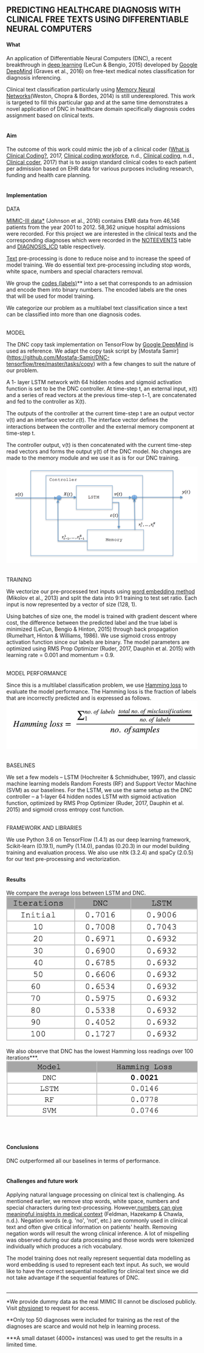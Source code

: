 ## PREDICTING HEALTHCARE DIAGNOSIS WITH CLINICAL FREE TEXTS USING DIFFERENTIABLE NEURAL COMPUTERS​

#### What

An application of Differentiable Neural Computers (DNC), a recent breakthrough in [deep learning](http://www.deeplearningbook.org/) (LeCun & Bengio, 2015) developed by [Google DeepMind](https://www.nature.com/articles/nature20101.epdf?author_access_token=ImTXBI8aWbYxYQ51Plys8NRgN0jAjWel9jnR3ZoTv0MggmpDmwljGswxVdeocYSurJ3hxupzWuRNeGvvXnoO8o4jTJcnAyhGuZzXJ1GEaD-Z7E6X_a9R-xqJ9TfJWBqz) (Graves et al., 2016) on free-text medical notes classification for diagnosis inferencing.

Clinical text classification particularly using [Memory Neural Networks](https://arxiv.org/pdf/1410.3916v1.pdf)(Weston, Chopra & Bordes, 2014) is still underexplored. This work is targeted to  fill this particular gap and at the same time demonstrates a novel application of DNC in healthcare domain specifically diagnosis codes assignment based on clinical texts.
<br></br>
#### Aim

The outcome of this work could mimic the job of a clinical coder ([What is Clinical Coding?](https://www.synapsemedical.com.au/news/2017/05/17/what-is-clinical-coding/), 2017, [Clinical coding workforce](https://www2.health.vic.gov.au/health-workforce/health-information-workforce/clinical-coding-workforce), n.d., [Clinical coding](http://www.heti.nsw.gov.au/Programs/Clinical-Coding-Workforce-Enhancement-Project/), n.d., [Clinical coder](https://en.wikipedia.org/wiki/Clinical_coder), 2017) that is to assign standard clinical codes to each patient per admission based on EHR data for various purposes including research, funding and health care planning.
<br></br>
#### Implementation
DATA

[MIMIC-III data*](https://www.nature.com/articles/sdata201635) (Johnson et al., 2016) contains EMR data from 46,146 patients from the year 2001 to 2012. 58,362 unique hospital admissions were recorded. For this project we are interested in the clinical texts and the corresponding diagnoses which were recorded in the [NOTEEVENTS](https://mimic.physionet.org/mimictables/noteevents/) table and [DIAGNOSIS_ICD](https://mimic.physionet.org/mimictables/diagnoses_icd/) table respectively.

[Text](https://github.com/farah-samat/dnc/blob/master/discharge_notes.csv) pre-processing is done to reduce noise and to increase the speed of model training. We do essential text pre-processing including stop words, white space, numbers and special characters removal. 

We group the [codes (labels)](https://github.com/farah-samat/dnc/blob/master/diagnosis_codes.csv)** into a set that corresponds to an admission and encode them into binary numbers. The encoded labels are the ones that will be used for model training. 

We categorize our problem as a multilabel text classification since a text can be classified into more than one diagnosis codes. 
<br></br>

MODEL

The DNC copy task implementation on TensorFlow by [Google DeepMind](https://github.com/deepmind/dnc) is used as reference. We adapt the copy task script by [Mostafa Samir] (https://github.com/Mostafa-Samir/DNC-tensorflow/tree/master/tasks/copy) with a few changes to suit the nature of our problem. 

A 1- layer LSTM network with 64 hidden nodes and sigmoid activation function is set to be the DNC controller. At time-step t, an external input, x(t) and a series of read vectors at the previous time-step t−1, are concatenated and fed to the controller as X(t).  

The outputs of the controller at the current time-step t are an output vector v(t) and an interface vector 𝜀(t). The interface vector defines the interactions between the controller and the external memory component at time-step t. 

The controller output, v(t) is then concatenated with the current time-step read vectors and forms the output y(t) of the DNC model. No changes are made to the memory module and we use it as is for our DNC training. 

![High-level DNC structure](https://github.com/farah-samat/dnc/blob/master/DNC.png)
<br></br>

TRAINING

We vectorize our pre-processed text inputs using [word embedding method](https://arxiv.org/abs/1301.3781) (Mikolov et al., 2013) and split the data into 9:1 training to test set ratio. Each input is now represented by a vector of size (128, 1).  

Using batches of size one, the model is trained with gradient descent where cost, the difference between the predicted label and the true label is minimized (LeCun, Bengio & Hinton, 2015) through back propagation (Rumelhart, Hinton & Williams, 1986). We use sigmoid cross entropy activation function since our labels are binary. The model parameters are optimized using RMS Prop Optimizer (Ruder, 2017, Dauphin et al. 2015) with learning rate = 0.001 and momentum = 0.9. 
<br></br>

MODEL PERFORMANCE

Since this is a multilabel classification problem, we use [Hamming loss](http://scikit-learn.org/stable/modules/generated/sklearn.metrics.hamming_loss.html) to evaluate the model performance. The Hamming loss is the fraction of labels that are incorrectly predicted and is expressed as follows. 
![Hamming loss](https://github.com/farah-samat/dnc/blob/master/Hamming_loss.png)
<br></br>

BASELINES

We set a few models – LSTM (Hochreiter & Schmidhuber, 1997), and classic machine learning models Random Forests (RF) and Support Vector Machine (SVM) as our baselines. For the LSTM, we use the same setup as the DNC controller – a 1-layer 64 hidden nodes LSTM with sigmoid activation function, optimized by RMS Prop Optimizer (Ruder, 2017, Dauphin et al. 2015) and sigmoid cross entropy cost function. 
<br></br>

FRAMEWORK AND LIBRARIES

We use Python 3.6 on TensorFlow (1.4.1) as our deep learning framework, Scikit-learn (0.19.1), numPy (1.14.0), pandas (0.20.3) in our model building training and evaluation process. We also use nltk (3.2.4) and spaCy (2.0.5) for our text pre-processing and vectorization.
<br></br>
#### Results

We compare the average loss between LSTM and DNC.
![Average loss for DNC and LSTM](https://github.com/farah-samat/dnc/blob/master/Average_loss.png)

We also observe that DNC has the lowest Hamming loss readings over 100 iterations***.
![Hamming loss observation](https://github.com/farah-samat/dnc/blob/master/Model_performance.png)

<br></br>
#### Conclusions

DNC outperformed all our baselines in terms of performance.
<br></br>

#### Challenges and future work

Applying natural language processing on clinical text is challenging. As mentioned earlier, we remove stop words, white space, numbers and special characters during text-processing. However,[numbers can give meaningful insights in medical context](https://www3.nd.edu/~nchawla/papers/ichi16b.pdf) (Feldman, Hazekamp & Chawla, n.d.). Negation words (e.g. 'no', 'not', etc.) are commonly used in clinical text and often give critical information on patients' health. Removing negation words will result the wrong clinical inference. A lot of mispelling was observed during our data processing and those words were tokenized individually which produces a rich vocabulary.

The model training does not really represent sequential data modelling as word embedding is used to represent each text input. As such, we would like to have the correct sequential modelling for clinical text since we did not take advantage if the sequential features of DNC.
<br></br>

------
*We provide dummy data as the real MIMIC III cannot be disclosed publicly. Visit [physionet](https://mimic.physionet.org/gettingstarted/access/) to request for access.

**Only top 50 diagnoses were included for training as the rest of the diagnoses are scarce and would not help in learning process.

***A small dataset (4000+ instances) was used to get the results in a limited time.
